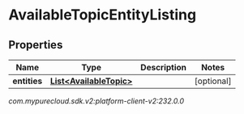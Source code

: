 # AvailableTopicEntityListing


## Properties

| Name | Type | Description | Notes |
| ------------ | ------------- | ------------- | ------------- |
| **entities** | [**List&lt;AvailableTopic&gt;**](AvailableTopic) |  |  [optional] |




_com.mypurecloud.sdk.v2:platform-client-v2:232.0.0_
